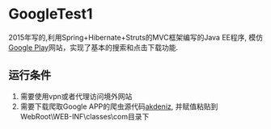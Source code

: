 # GoogleTest1

2015年写的,利用Spring+Hibernate+Struts的MVC框架编写的Java EE程序, 模仿[Google Play](https://play.google.com/store/apps)网站，实现了基本的搜索和点击下载功能.

## 运行条件
1. 需要使用vpn或者代理访问境外网站
2. 需要下载爬取Google APP的爬虫源代码[akdeniz](https://drive.google.com/file/d/1A3uMf9WmKuoVN9gkaLwPGc-SRNusnmIs/view?usp=sharing), 并赋值粘贴到WebRoot\WEB-INF\classes\com目录下
